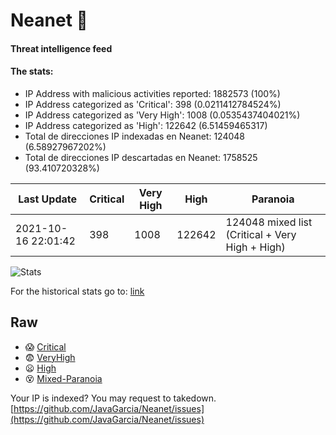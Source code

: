 # Neanet :hocho:
#### Threat intelligence feed
#### The stats:

- IP Address with malicious activities reported: 1882573 (100%)
- IP Address categorized as 'Critical':  398 (0.0211412784524%)
- IP Address categorized as 'Very High':  1008 (0.0535437404021%)
- IP Address categorized as 'High':  122642 (6.51459465317)
- Total de direcciones IP indexadas en Neanet:  124048 (6.58927967202%)
- Total de direcciones IP descartadas en Neanet:  1758525 (93.410720328%)

| Last Update | Critical | Very High | High | Paranoia |
| --- | --- | --- | --- | --- |
| 2021-10-16 22:01:42 | 398 | 1008 | 122642 | 124048 mixed list (Critical + Very High + High)|

![Stats](https://docs.google.com/spreadsheets/d/e/2PACX-1vSnaNMIXVabIpDJjufMlzH7poXnshF3mgd8Is1g9ytUEzVsP5my4Trn8f-xkoLLQ38xpL3HtmUexLo6/pubchart?oid=501124687&format=image)

For the historical stats go to: [link](/stats.csv)
## Raw
- :scream: [Critical](https://raw.githubusercontent.com/JavaGarcia/Neanet/master/blacklists/neanet_critical.txt)
- :fearful: [VeryHigh](https://raw.githubusercontent.com/JavaGarcia/Neanet/master/blacklists/neanet_veryHigh.txtt)
- :frowning: [High](https://raw.githubusercontent.com/JavaGarcia/Neanet/master/blacklists/neanet_high.txt)
- :dizzy_face: [Mixed-Paranoia](https://raw.githubusercontent.com/JavaGarcia/Neanet/master/blacklists/neanet_all.txt)


Your IP is indexed? You may request to takedown. [https://github.com/JavaGarcia/Neanet/issues](https://github.com/JavaGarcia/Neanet/issues)




































































































































































































































































































































































































































































































































































































































































































































































































































































































































































































































































































































































































































































































































































































































































































































































































































































































































































































































































































































































































































































































































































































































































































































































































































































































































































































































































































































































































































































































































































































































































































































































































































































































































































































































































































































































































































































































































































































































































































































































































































































































































































































































































































































































































































































































































































































































































































































































































































































































































































































































































































































































































































































































































































































































































































































































































































































































































































































































































































































































































































































































































































































































































































































































































































































































































































































































































































































































































































































































































































































































































































































































































































































































































































































































































































































































































































































































































































































































































































































































































































































































































































































































































































































































































































































































































































































































































































































































































































































































































































































































































































































































































































































































































































































































































































































































































































































































































